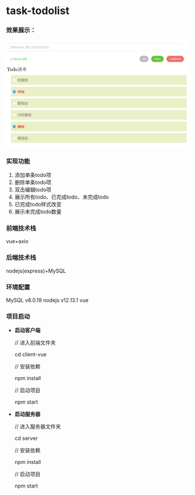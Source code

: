 # task-todolist

### 效果展示：
![image](https://github.com/ConanZZ/task-todolist/blob/master/img/%E6%95%88%E6%9E%9C.PNG)
### 实现功能
1. 添加单条todo项
2. 删除单条todo项
3. 双击编辑todo项
4. 展示所有todo、已完成todo、未完成todo
5. 已完成todo样式改变
6. 展示未完成todo数量
### 前端技术栈
vue+axio
### 后端技术栈
nodejs(express)+MySQL
### 环境配置
MySQL v8.0.19
nodejs v12.13.1
vue
### 项目启动
- **启动客户端**

    // 进入前端文件夹
    
    cd client-vue 
    
    // 安装依赖
    
    npm install
    
    // 启动项目
    
    npm start
    
- **启动服务器**

    // 进入服务器文件夹
    
    cd server
    
    // 安装依赖
    
    npm install
    
    // 启动项目
    
    npm start
